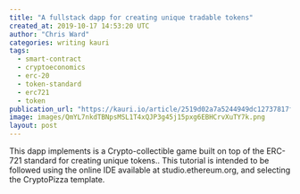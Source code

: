 ```yaml
---
title: "A fullstack dapp for creating unique tradable tokens"
created_at: 2019-10-17 14:53:20 UTC
author: "Chris Ward"
categories: writing kauri
tags:
  - smart-contract
  - cryptoeconomics
  - erc-20
  - token-standard
  - erc721
  - token
publication_url: "https://kauri.io/article/2519d02a7a5244949dc12737817f5798"
image: images/QmYL7nkdTBNpsMSL1T4xQJP3g45j15pxg6EBHCrvXuTY7k.png
layout: post
---
```


This dapp implements is a Crypto-collectible game built on top of the ERC-721 standard for creating unique tokens.. This tutorial is intended to be followed using the online IDE available at studio.ethereum.org, and selecting the CryptoPizza template.
